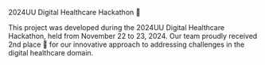 2024UU Digital Healthcare Hackathon 🏥

This project was developed during the 2024UU Digital Healthcare Hackathon, held from November 22 to 23, 2024.
Our team proudly received 2nd place 🥈 for our innovative approach to addressing challenges in the digital healthcare domain.
